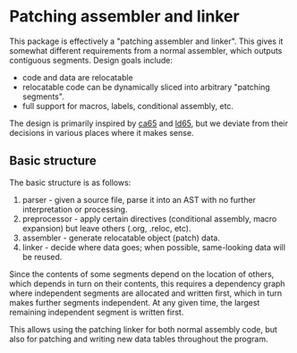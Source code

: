 # Patching assembler and linker

This package is effectively a "patching assembler and linker".  This
gives it somewhat different requirements from a normal assembler,
which outputs contiguous segments.  Design goals include:

 * code and data are relocatable
 * relocatable code can be dynamically sliced into arbitrary "patching
   segments".
 * full support for macros, labels, conditional assembly, etc.

The design is primarily inspired by [ca65] and [ld65], but we deviate
from their decisions in various places where it makes sense.

[ca65]: https://cc65.github.io/doc/ca65.html
[ld65]: https://cc65.github.io/doc/ld65.html

## Basic structure

The basic structure is as follows:
 1. parser - given a source file, parse it into an AST with no further
    interpretation or processing.
 2. preprocessor - apply certain directives (conditional assembly,
    macro expansion) but leave others (.org, .reloc, etc).
 3. assembler - generate relocatable object (patch) data.
 4. linker - decide where data goes; when possible, same-looking data
    will be reused.

Since the contents of some segments depend on the location of others,
which depends in turn on their contents, this requires a dependency
graph where independent segments are allocated and written first,
which in turn makes further segments independent.  At any given time,
the largest remaining independent segment is written first.

This allows using the patching linker for both normal assembly code,
but also for patching and writing new data tables throughout the
program.
    
